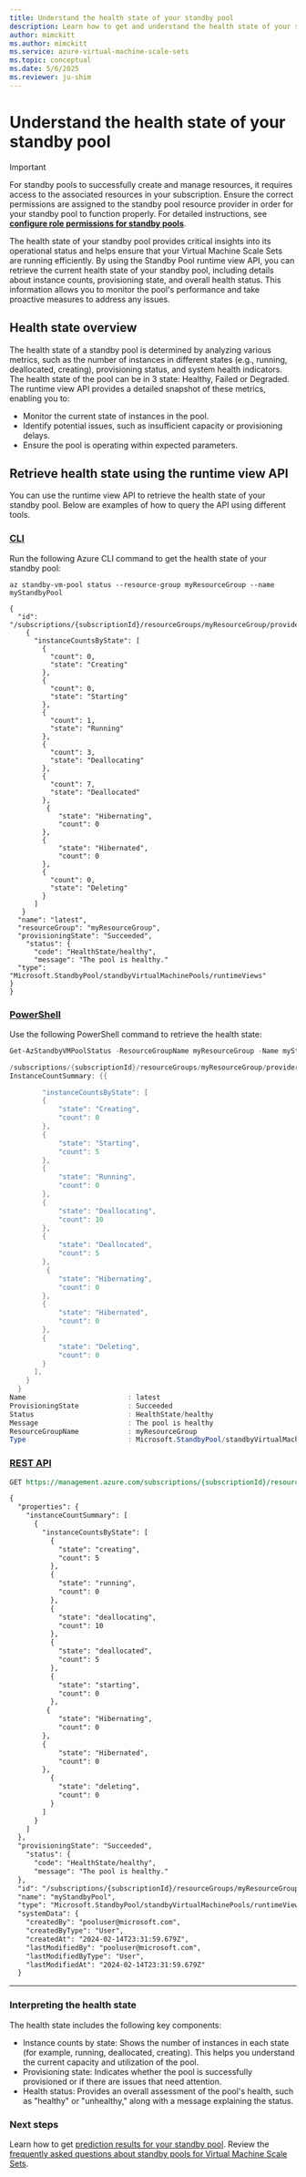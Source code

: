 ```yaml
---
title: Understand the health state of your standby pool
description: Learn how to get and understand the health state of your standby pool using the runtime view API.
author: mimckitt
ms.author: mimckitt
ms.service: azure-virtual-machine-scale-sets
ms.topic: conceptual
ms.date: 5/6/2025
ms.reviewer: ju-shim
---
```


# Understand the health state of your standby pool

> [!IMPORTANT]
> For standby pools to successfully create and manage resources, it requires access to the associated resources in your subscription. Ensure the correct permissions are assigned to the standby pool resource provider in order for your standby pool to function properly. For detailed instructions, see **[configure role permissions for standby pools](standby-pools-configure-permissions.md)**.

The health state of your standby pool provides critical insights into its operational status and helps ensure that your Virtual Machine Scale Sets are running efficiently. By using the Standby Pool runtime view API, you can retrieve the current health state of your standby pool, including details about instance counts, provisioning state, and overall health status. This information allows you to monitor the pool's performance and take proactive measures to address any issues.

## Health state overview

The health state of a standby pool is determined by analyzing various metrics, such as the number of instances in different states (e.g., running, deallocated, creating), provisioning status, and system health indicators. The health state of the pool can be in 3 state: Healthy, Failed or Degraded. The runtime view API provides a detailed snapshot of these metrics, enabling you to:

- Monitor the current state of instances in the pool.
- Identify potential issues, such as insufficient capacity or provisioning delays.
- Ensure the pool is operating within expected parameters.

## Retrieve health state using the runtime view API

You can use the runtime view API to retrieve the health state of your standby pool. Below are examples of how to query the API using different tools.

### [CLI](#tab/cli)

Run the following Azure CLI command to get the health state of your standby pool:

```azurecli
az standby-vm-pool status --resource-group myResourceGroup --name myStandbyPool

{
  "id": "/subscriptions/{subscriptionId}/resourceGroups/myResourceGroup/providers/Microsoft.StandbyPool/standbyVirtualMachinePools/myStandbyPool/runtimeViews/latest",
    {
      "instanceCountsByState": [
        {
          "count": 0,
          "state": "Creating"
        },
        {
          "count": 0,
          "state": "Starting"
        },
        {
          "count": 1,
          "state": "Running"
        },
        {
          "count": 3,
          "state": "Deallocating"
        },
        {
          "count": 7,
          "state": "Deallocated"
        },
         {
            "state": "Hibernating",
            "count": 0
        },
        {
            "state": "Hibernated",
            "count": 0
        },
        {
          "count": 0,
          "state": "Deleting"
        }
      ]
   }
  "name": "latest",
  "resourceGroup": "myResourceGroup",
  "provisioningState": "Succeeded",
    "status": {
      "code": "HealthState/healthy",
      "message": "The pool is healthy."
  "type": "Microsoft.StandbyPool/standbyVirtualMachinePools/runtimeViews"
}
}

```

### [PowerShell](#tab/powershell)
Use the following PowerShell command to retrieve the health state:

```powershell
Get-AzStandbyVMPoolStatus -ResourceGroupName myResourceGroup -Name myStandbyPool

/subscriptions/{subscriptionId}/resourceGroups/myResourceGroup/providers/Microsoft.StandbyPool/standbyVirtualMachinePools/mmyStandbyPool/runtimeViews/latest
InstanceCountSummary: {{

        "instanceCountsByState": [
        {
            "state": "Creating",
            "count": 0
        },
        {
            "state": "Starting",
            "count": 5
        },
        {
            "state": "Running",
            "count": 0
        },
        {
            "state": "Deallocating",
            "count": 10
        },
        {
            "state": "Deallocated",
            "count": 5
        },
         {
            "state": "Hibernating",
            "count": 0
        },
        {
            "state": "Hibernated",
            "count": 0
        },
        {
            "state": "Deleting",
            "count": 0
        }
      ],
    }
  }
Name                         : latest
ProvisioningState            : Succeeded
Status                       : HealthState/healthy
Message                      : The pool is healthy
ResourceGroupName            : myResourceGroup
Type                         : Microsoft.StandbyPool/standbyVirtualMachinePools/runtimeViews

```



### [REST API](#tab/rest)
```rest
GET https://management.azure.com/subscriptions/{subscriptionId}/resourceGroups/{resourceGroupName}/providers/Microsoft.StandbyPool/standbyVirtualMachinePools/{standbyVirtualMachinePoolName}/runtimeViews/{runtimeView}?api-version=2025-03-01

{
  "properties": {
    "instanceCountSummary": [
      {
        "instanceCountsByState": [
          {
            "state": "creating",
            "count": 5
          },
          {
            "state": "running",
            "count": 0
          },
          {
            "state": "deallocating",
            "count": 10
          },
          {
            "state": "deallocated",
            "count": 5
          },
          {
            "state": "starting",
            "count": 0
          },
         {
            "state": "Hibernating",
            "count": 0
        },
        {
            "state": "Hibernated",
            "count": 0
        },
          {
            "state": "deleting",
            "count": 0
          }
        ]
      }
    ]
  },
  "provisioningState": "Succeeded",
    "status": {
      "code": "HealthState/healthy",
      "message": "The pool is healthy."
  },
  "id": "/subscriptions/{subscriptionId}/resourceGroups/myResourceGroup/providers/Microsoft.StandbyPool/standbyVirtualMachinePools/pool/runtimeViews/latest",
  "name": "myStandbyPool",
  "type": "Microsoft.StandbyPool/standbyVirtualMachinePools/runtimeViews",
  "systemData": {
    "createdBy": "pooluser@microsoft.com",
    "createdByType": "User",
    "createdAt": "2024-02-14T23:31:59.679Z",
    "lastModifiedBy": "pooluser@microsoft.com",
    "lastModifiedByType": "User",
    "lastModifiedAt": "2024-02-14T23:31:59.679Z"
  }
```

---

### Interpreting the health state
The health state includes the following key components:

- Instance counts by state: Shows the number of instances in each state (for example, running, deallocated, creating). This helps you understand the current capacity and utilization of the pool.
- Provisioning state: Indicates whether the pool is successfully provisioned or if there are issues that need attention.
- Health status: Provides an overall assessment of the pool's health, such as "healthy" or "unhealthy," along with a message explaining the status.


### Next steps
Learn how to get [prediction results for your standby pool](standby-pools-prediction-results.md).
Review the [frequently asked questions about standby pools for Virtual Machine Scale Sets](standby-pools-faq.md).